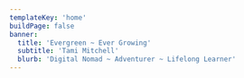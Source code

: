 ```yaml
---
templateKey: 'home'
buildPage: false
banner:
  title: 'Evergreen ~ Ever Growing'
  subtitle: 'Tami Mitchell'
  blurb: 'Digital Nomad ~ Adventurer ~ Lifelong Learner'
---
```

